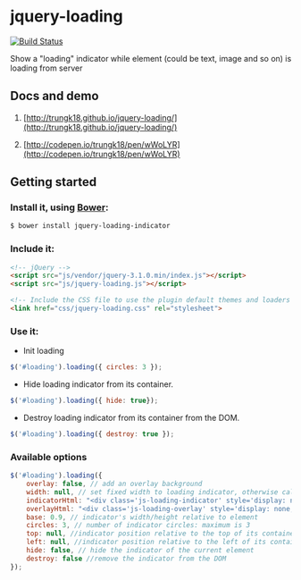 # jquery-loading

[![Build Status](https://travis-ci.org/trungk18/jquery-loading.svg)](https://travis-ci.org/trungk18/jquery-loading)

Show a "loading" indicator while element (could be text, image and so on) is loading from server

## Docs and demo

1. [http://trungk18.github.io/jquery-loading/](http://trungk18.github.io/jquery-loading/)

2. [http://codepen.io/trungk18/pen/wWoLYR](http://codepen.io/trungk18/pen/wWoLYR)

## Getting started

### Install it, using [Bower](http://bower.io/):

```sh
$ bower install jquery-loading-indicator
```

### Include it:

```html
<!-- jQuery -->
<script src="js/vendor/jquery-3.1.0.min/index.js"></script>
<script src="js/jquery-loading.js"></script>

<!-- Include the CSS file to use the plugin default themes and loaders -->
<link href="css/jquery-loading.css" rel="stylesheet">
```

### Use it:

- Init loading
```javascript
$('#loading').loading({ circles: 3 });
```

- Hide loading indicator from its container.

```javascript
$('#loading').loading({ hide: true});
```

- Destroy loading indicator from its container from the DOM.

```javascript
$('#loading').loading({ destroy: true });
```

### Available options

```javascript
$('#loading').loading({
    overlay: false, // add an overlay background
    width: null, // set fixed width to loading indicator, otherwise calculated relative to element
    indicatorHtml: "<div class='js-loading-indicator' style='display: none;'></div>",
    overlayHtml: "<div class='js-loading-overlay' style='display: none;'></div>",
    base: 0.9, // indicator's width/height relative to element
    circles: 3, // number of indicator circles: maximum is 3
    top: null, //indicator position relative to the top of its container
    left: null, //indicator position relative to the left of its container
    hide: false, // hide the indicator of the current element
    destroy: false //remove the indicator from the DOM
});
```
